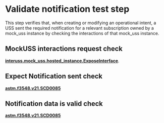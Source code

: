 # Validate notification test step

This step verifies that, when creating or modifying an operational intent, a USS sent the required notification for a relevant subscription owned by a mock_uss instance by checking the interactions of that mock_uss instance.

## MockUSS interactions request check
**[interuss.mock_uss.hosted_instance.ExposeInterface](../../../../../requirements/interuss/mock_uss/hosted_instance.md)**.

## Expect Notification sent check
**[astm.f3548.v21.SCD0085](../../../../../requirements/astm/f3548/v21.md)**

## Notification data is valid check
**[astm.f3548.v21.SCD0085](../../../../../requirements/astm/f3548/v21.md)**
